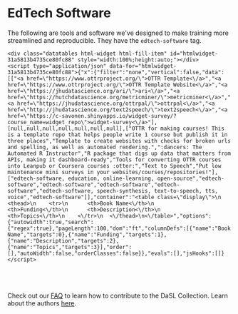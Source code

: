 # EdTech Software

The following are tools and software we've designed to make training more streamlined and reproducible. They have the `edtech-software` tag.


```{=html}
<div class="datatables html-widget html-fill-item" id="htmlwidget-31a5813b4735ce80fc88" style="width:100%;height:auto;"></div>
<script type="application/json" data-for="htmlwidget-31a5813b4735ce80fc88">{"x":{"filter":"none","vertical":false,"data":[["<a href=\"https://www.ottrproject.org/\">OTTR Template<\/a>","<a href=\"https://www.ottrproject.org/\">OTTR Template Website<\/a>","<a href=\"https://jhudatascience.org/ari/\">ari<\/a>","<a href=\"https://hutchdatascience.org/metricminer/\">metricminer<\/a>","<a href=\"https://jhudatascience.org/ottrpal/\">ottrpal<\/a>","<a href=\"http://jhudatascience.org/text2speech/\">text2speech<\/a>","<a href=\"https://c-savonen.shinyapps.io/widget-survey/?course_name=widget_repo\">widget-survey<\/a>"],[null,null,null,null,null,null,null],["OTTR for making courses! This is a template repo that helps people write 1 course but publish it in three places","Template to create websites with checks for broken urls and spelling, as well as automated rendering.",":dancers: The Automated R Instructor","R package that digs up data that matters from APIs, making it dashboard-ready","Tools for converting OTTR courses into Leanpub or Coursera courses :otter:","Text to Speech","Put low maintenance mini surveys in your websites/courses/repositories!"],["edtech-software, education, online-learning, open-source","edtech-software","edtech-software","edtech-software","edtech-software","edtech-software, speech-synthesis, text-to-speech, tts, voice","edtech-software"]],"container":"<table class=\"display\">\n  <thead>\n    <tr>\n      <th>Book Name<\/th>\n      <th>Funding<\/th>\n      <th>Description<\/th>\n      <th>Topics<\/th>\n    <\/tr>\n  <\/thead>\n<\/table>","options":{"autowidth":true,"search":{"regex":true},"pageLength":100,"dom":"ft","columnDefs":[{"name":"Book Name","targets":0},{"name":"Funding","targets":1},{"name":"Description","targets":2},{"name":"Topics","targets":3}],"order":[],"autoWidth":false,"orderClasses":false}},"evals":[],"jsHooks":[]}</script>
```

<br><br><br>
Check out our [FAQ](https://hutchdatascience.org/DaSL_Collection/faq.html) to learn how to contribute to the DaSL Collection. Learn about the authors [here](https://hutchdatascience.org/DaSL_Collection/about-the-authors.html).
